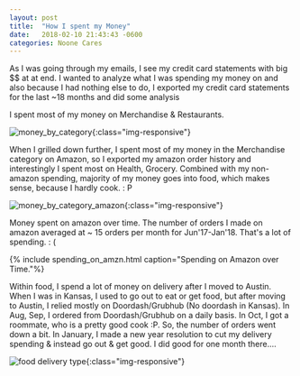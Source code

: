 ```yaml
---
layout: post
title:  "How I spent my Money"
date:   2018-02-10 21:43:43 -0600
categories: Noone Cares
---
```


As I was going through my emails, I see my credit card statements with big $$ at
at end. I wanted to analyze what I was spending my money on and also because I had
nothing else to do, I exported my credit card statements for the last ~18 months and
did some analysis

I spent most of my money on Merchandise & Restaurants.

![money_by_category]({{site.baseurl}}/images/money_by_category.png){:class="img-responsive"}

When I grilled down further, I spent most of my money in the Merchandise category on Amazon, so
I exported my amazon order history and interestingly I spent most on Health, Grocery. Combined with
my non-amazon spending, majority of my money goes into food, which makes sense, because I hardly cook. : P

![money_by_category_amazon]({{site.baseurl}}/images/money_by_category_on_amzn.png){:class="img-responsive"}

Money spent on amazon over time. The number of orders I made on amazon averaged at ~ 15 orders per month
for Jun'17-Jan'18. That's a lot of spending. : (

{% include spending_on_amzn.html caption="Spending on Amazon over Time."%}

Within food, I spend a lot of money on delivery after I moved to Austin. When I was in Kansas, I used
to go out to eat or get food, but after moving to Austin, I relied mostly on Doordash/Grubhub (No doordash in Kansas).
In Aug, Sep, I ordered from Doordash/Grubhub on a daily basis. In Oct, I got a roommate, who is a pretty good cook :P.
So, the number of orders went down a bit. In January, I made a new year resolution to cut my delivery spending &
instead go out & get good. I did good for one month there....

![food delivery type]({{site.baseurl}}/images/food_delivery_type.png){:class="img-responsive"}

